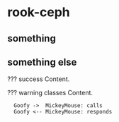 # rook-ceph

## something

## something else

??? success
Content.

??? warning classes
Content.

```plantuml id="myDiag" format="png" classes="uml myDiagram" alt="My super diagram placeholder" title="My super diagram" width="300px" height="300px"
  Goofy ->  MickeyMouse: calls
  Goofy <-- MickeyMouse: responds
```
